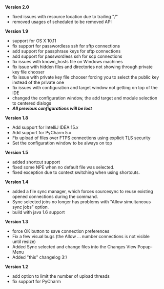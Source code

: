 **Version 2.0**
- fixed issues with resource location due to trailing "/"
- removed usages of scheduled to be removed API

**Version 1.9**
* support for OS X 10.11
* fix support for passwordless ssh for sftp connections
* add support for passphrase keys for sftp connections
* add support for passwordless ssh for scp connections
* fix issues with known_hosts file on Windows machines
* fix issue with hidden files and directories not showing through private key file chooser
* fix issue with private key file chooser forcing you to select the public key instead of the private one
* fix issues with configuration and target window not getting on top of the IDE
* changed the configuration window, the add target and module selection to centered dialogs
* ***All previous configurations will be lost***

**Version 1.8**
* Add support for IntelliJ IDEA 15.x
* Add support for PyCharm 5.x
* Fix upload of files over FTPS connections using explicit TLS security
* Set the configuration window to be always on top

**Version 1.5**
* added shortcut support
* fixed some NPE when no default file was selected.
* fixed exception due to context switching when using shortcuts.

**Version 1.4**
* added a file sync manager, which forces sourcesync to reuse existing opened connections during the command.
* Sync selected jobs no longer has problems with "Allow simultaneous sync jobs" option.
* build with java 1.6 support

**Version 1.3**
* force OK button to save connection preferences
* Fix a few visual bugs (the Allow ... number connections is not visible until resize)
* Added Sync selected and change files into the Changes View Popup-Menu
* Added "this" changelog 3:)

**Version 1.2**
* add option to limit the number of upload threads
* fix support for PyCharm



